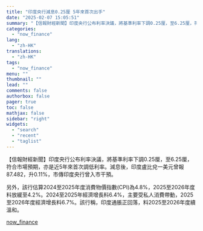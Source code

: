 ```yaml
---
title: "印度央行減息0.25厘 5年來首次出手"
date: "2025-02-07 15:05:51"
summary: "【信報財經新聞】印度央行公布利率決議，將基準利率下調0.25厘，至6.25厘，符合市場預期，亦是近5..."
categories:
  - "now_finance"
lang:
  - "zh-HK"
translations:
  - "zh-HK"
tags:
  - "now_finance"
menu: ""
thumbnail: ""
lead: ""
comments: false
authorbox: false
pager: true
toc: false
mathjax: false
sidebar: "right"
widgets:
  - "search"
  - "recent"
  - "taglist"
---
```


【信報財經新聞】印度央行公布利率決議，將基準利率下調0.25厘，至6.25厘，符合市場預期，亦是近5年來首次調低利率。減息後，印度盧比兌一美元曾報87.482，升0.11%，市傳印度央行曾入市干預。

另外，該行估算2024至2025年度消費物價指數(CPI)為4.8%，2025至2026年度料放緩至4.2%。2024至2025年經濟增長料6.4%，主要受私人消費帶動，2025至2026年度經濟增長料6.7%。該行稱，印度通脹正回落，料2025至2026年度續溫和。

[now_finance](https://finance.now.com/news/post.php?id=904612)
